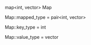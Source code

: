 map<int, vector<int>> Map

Map::mapped_type = pair<int, vector<int>>

Map::key_type = int

Map::value_type = vector<int>